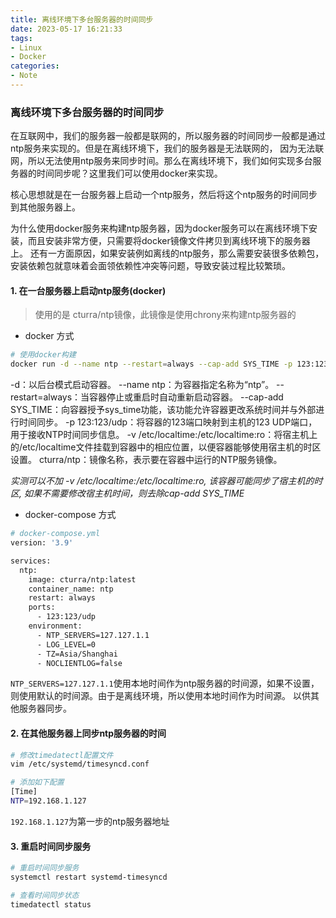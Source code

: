 ```yaml
---
title: 离线环境下多台服务器的时间同步
date: 2023-05-17 16:21:33
tags:
- Linux
- Docker
categories:
- Note
---
```


### 离线环境下多台服务器的时间同步
在互联网中，我们的服务器一般都是联网的，所以服务器的时间同步一般都是通过ntp服务来实现的。但是在离线环境下，我们的服务器是无法联网的，
因为无法联网，所以无法使用ntp服务来同步时间。那么在离线环境下，我们如何实现多台服务器的时间同步呢？这里我们可以使用docker来实现。

核心思想就是在一台服务器上启动一个ntp服务，然后将这个ntp服务的时间同步到其他服务器上。

为什么使用docker服务来构建ntp服务器，因为docker服务可以在离线环境下安装，而且安装非常方便，只需要将docker镜像文件拷贝到离线环境下的服务器上。
还有一方面原因，如果安装例如离线的ntp服务，那么需要安装很多依赖包，安装依赖包就意味着会面领依赖性冲突等问题，导致安装过程比较繁琐。

#### 1. 在一台服务器上启动ntp服务(docker)
> 使用的是 cturra/ntp镜像，此镜像是使用chrony来构建ntp服务器的

- docker 方式
```bash
# 使用docker构建
docker run -d --name ntp --restart=always --cap-add SYS_TIME -p 123:123/udp -v /etc/localtime:/etc/localtime:ro cturra/ntp
```
-d：以后台模式启动容器。
--name ntp：为容器指定名称为“ntp”。
--restart=always：当容器停止或重启时自动重新启动容器。
--cap-add SYS_TIME：向容器授予sys_time功能，该功能允许容器更改系统时间并与外部进行时间同步。
-p 123:123/udp：将容器的123端口映射到主机的123 UDP端口，用于接收NTP时间同步信息。
-v /etc/localtime:/etc/localtime:ro：将宿主机上的/etc/localtime文件挂载到容器中的相应位置，以便容器能够使用宿主机的时区设置。
cturra/ntp：镜像名称，表示要在容器中运行的NTP服务镜像。

*实测可以不加 -v /etc/localtime:/etc/localtime:ro, 该容器可能同步了宿主机的时区, 如果不需要修改宿主机时间，则去除cap-add SYS_TIME*

- docker-compose 方式
```bash
# docker-compose.yml
version: '3.9'

services:
  ntp:
    image: cturra/ntp:latest
    container_name: ntp
    restart: always
    ports:
      - 123:123/udp
    environment:
      - NTP_SERVERS=127.127.1.1
      - LOG_LEVEL=0
      - TZ=Asia/Shanghai
      - NOCLIENTLOG=false
```
`NTP_SERVERS=127.127.1.1`使用本地时间作为ntp服务器的时间源，如果不设置，则使用默认的时间源。由于是离线环境，所以使用本地时间作为时间源。
以供其他服务器同步。

#### 2. 在其他服务器上同步ntp服务器的时间
```bash
# 修改timedatectl配置文件
vim /etc/systemd/timesyncd.conf

# 添加如下配置
[Time]
NTP=192.168.1.127
```

`192.168.1.127`为第一步的ntp服务器地址

#### 3. 重启时间同步服务
```bash
# 重启时间同步服务
systemctl restart systemd-timesyncd

# 查看时间同步状态
timedatectl status

```
